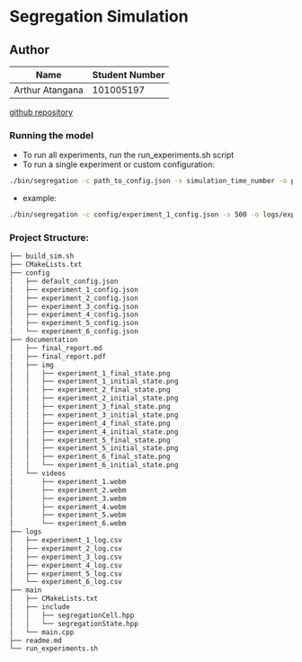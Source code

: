 # Segregation Simulation
## Author
|Name|Student Number|
|-|-|
|Arthur Atangana|101005197|

[github repository](www.github.com/arthuratangana/segregation-simulation)

### Running the model
- To run all experiments, run the run_experiments.sh script
- To run a single experiment or custom configuration:
```bash
./bin/segregation -c path_to_config.json -s simulation_time_number -o path_to_output.csv
```
- example:
```bash
./bin/segregation -c config/experiment_1_config.json -s 500 -o logs/experiment_1_log.csv
```

### Project Structure:

```bash
├── build_sim.sh
├── CMakeLists.txt
├── config
│   ├── default_config.json
│   ├── experiment_1_config.json
│   ├── experiment_2_config.json
│   ├── experiment_3_config.json
│   ├── experiment_4_config.json
│   ├── experiment_5_config.json
│   └── experiment_6_config.json
├── documentation
│   ├── final_report.md
│   ├── final_report.pdf
│   ├── img
│   │   ├── experiment_1_final_state.png
│   │   ├── experiment_1_initial_state.png
│   │   ├── experiment_2_final_state.png
│   │   ├── experiment_2_initial_state.png
│   │   ├── experiment_3_final_state.png
│   │   ├── experiment_3_initial_state.png
│   │   ├── experiment_4_final_state.png
│   │   ├── experiment_4_initial_state.png
│   │   ├── experiment_5_final_state.png
│   │   ├── experiment_5_initial_state.png
│   │   ├── experiment_6_final_state.png
│   │   └── experiment_6_initial_state.png
│   └── videos
│       ├── experiment_1.webm
│       ├── experiment_2.webm
│       ├── experiment_3.webm
│       ├── experiment_4.webm
│       ├── experiment_5.webm
│       └── experiment_6.webm
├── logs
│   ├── experiment_1_log.csv
│   ├── experiment_2_log.csv
│   ├── experiment_3_log.csv
│   ├── experiment_4_log.csv
│   ├── experiment_5_log.csv
│   └── experiment_6_log.csv
├── main
│   ├── CMakeLists.txt
│   ├── include
│   │   ├── segregationCell.hpp
│   │   └── segregationState.hpp
│   └── main.cpp
├── readme.md
└── run_experiments.sh
```

